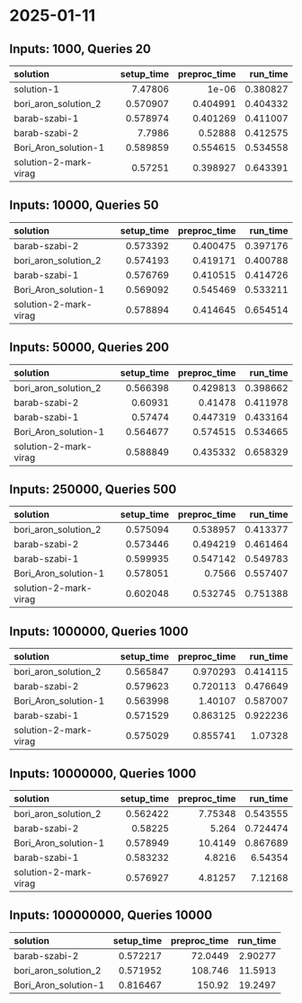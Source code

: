 # 2025-01-11

## Inputs: 1000, Queries 20

| solution              |   setup_time |   preproc_time |   run_time |
|:----------------------|-------------:|---------------:|-----------:|
| solution-1            |     7.47806  |       1e-06    |   0.380827 |
| bori_aron_solution_2  |     0.570907 |       0.404991 |   0.404332 |
| barab-szabi-1         |     0.578974 |       0.401269 |   0.411007 |
| barab-szabi-2         |     7.7986   |       0.52888  |   0.412575 |
| Bori_Aron_solution-1  |     0.589859 |       0.554615 |   0.534558 |
| solution-2-mark-virag |     0.57251  |       0.398927 |   0.643391 |

## Inputs: 10000, Queries 50

| solution              |   setup_time |   preproc_time |   run_time |
|:----------------------|-------------:|---------------:|-----------:|
| barab-szabi-2         |     0.573392 |       0.400475 |   0.397176 |
| bori_aron_solution_2  |     0.574193 |       0.419171 |   0.400788 |
| barab-szabi-1         |     0.576769 |       0.410515 |   0.414726 |
| Bori_Aron_solution-1  |     0.569092 |       0.545469 |   0.533211 |
| solution-2-mark-virag |     0.578894 |       0.414645 |   0.654514 |

## Inputs: 50000, Queries 200

| solution              |   setup_time |   preproc_time |   run_time |
|:----------------------|-------------:|---------------:|-----------:|
| bori_aron_solution_2  |     0.566398 |       0.429813 |   0.398662 |
| barab-szabi-2         |     0.60931  |       0.41478  |   0.411978 |
| barab-szabi-1         |     0.57474  |       0.447319 |   0.433164 |
| Bori_Aron_solution-1  |     0.564677 |       0.574515 |   0.534665 |
| solution-2-mark-virag |     0.588849 |       0.435332 |   0.658329 |

## Inputs: 250000, Queries 500

| solution              |   setup_time |   preproc_time |   run_time |
|:----------------------|-------------:|---------------:|-----------:|
| bori_aron_solution_2  |     0.575094 |       0.538957 |   0.413377 |
| barab-szabi-2         |     0.573446 |       0.494219 |   0.461464 |
| barab-szabi-1         |     0.599935 |       0.547142 |   0.549783 |
| Bori_Aron_solution-1  |     0.578051 |       0.7566   |   0.557407 |
| solution-2-mark-virag |     0.602048 |       0.532745 |   0.751388 |

## Inputs: 1000000, Queries 1000

| solution              |   setup_time |   preproc_time |   run_time |
|:----------------------|-------------:|---------------:|-----------:|
| bori_aron_solution_2  |     0.565847 |       0.970293 |   0.414115 |
| barab-szabi-2         |     0.579623 |       0.720113 |   0.476649 |
| Bori_Aron_solution-1  |     0.563998 |       1.40107  |   0.587007 |
| barab-szabi-1         |     0.571529 |       0.863125 |   0.922236 |
| solution-2-mark-virag |     0.575029 |       0.855741 |   1.07328  |

## Inputs: 10000000, Queries 1000

| solution              |   setup_time |   preproc_time |   run_time |
|:----------------------|-------------:|---------------:|-----------:|
| bori_aron_solution_2  |     0.562422 |        7.75348 |   0.543555 |
| barab-szabi-2         |     0.58225  |        5.264   |   0.724474 |
| Bori_Aron_solution-1  |     0.578949 |       10.4149  |   0.867689 |
| barab-szabi-1         |     0.583232 |        4.8216  |   6.54354  |
| solution-2-mark-virag |     0.576927 |        4.81257 |   7.12168  |

## Inputs: 100000000, Queries 10000

| solution             |   setup_time |   preproc_time |   run_time |
|:---------------------|-------------:|---------------:|-----------:|
| barab-szabi-2        |     0.572217 |        72.0449 |    2.90277 |
| bori_aron_solution_2 |     0.571952 |       108.746  |   11.5913  |
| Bori_Aron_solution-1 |     0.816467 |       150.92   |   19.2497  |